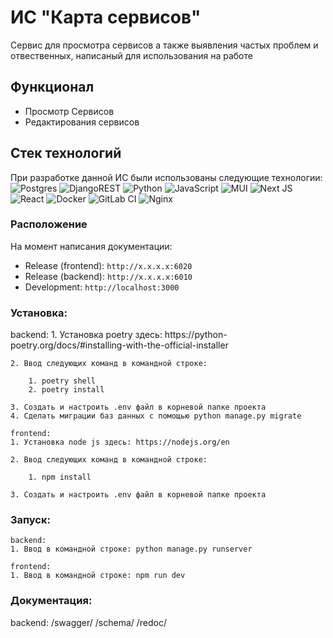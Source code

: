 # ИС "Карта сервисов"

Сервис для просмотра сервисов а также выявления частых проблем и отвественных, написаный для использования на работе

## Функционал

- Просмотр Сервисов
- Редактирования сервисов


## Стек технологий

При разработке данной ИС были использованы следующие технологии:
![Postgres](https://img.shields.io/badge/postgres-%23316192.svg?style=for-the-badge&logo=postgresql&logoColor=white)
![DjangoREST](https://img.shields.io/badge/DJANGO-REST-ff1709?style=for-the-badge&logo=django&logoColor=white&color=ff1709&labelColor=gray)
![Python](https://img.shields.io/badge/python-3670A0?style=for-the-badge&logo=python&logoColor=ffdd54)
![JavaScript](https://img.shields.io/badge/javascript-%23323330.svg?style=for-the-badge&logo=javascript&logoColor=%23F7DF1E)
![MUI](https://img.shields.io/badge/MUI-%230081CB.svg?style=for-the-badge&logo=mui&logoColor=white)
![Next JS](https://img.shields.io/badge/Next-black?style=for-the-badge&logo=next.js&logoColor=white)
![React](https://img.shields.io/badge/react-%2320232a.svg?style=for-the-badge&logo=react&logoColor=%2361DAFB)
![Docker](https://img.shields.io/badge/docker-%230db7ed.svg?style=for-the-badge&logo=docker&logoColor=white)
![GitLab CI](https://img.shields.io/badge/gitlab%20ci-%23181717.svg?style=for-the-badge&logo=gitlab&logoColor=white)
![Nginx](https://img.shields.io/badge/nginx-%23009639.svg?style=for-the-badge&logo=nginx&logoColor=white)


### Расположение

На момент написания документации:

* Release (frontend): ```http://x.x.x.x:6020```
* Release (backend): ```http://x.x.x.x:6010```
* Development: ```http://localhost:3000```

<h3>Установка:</h3>
    backend:
    1. Установка poetry здесь: https://python-poetry.org/docs/#installing-with-the-official-installer

    2. Ввод следующих команд в командной строке:

        1. poetry shell
        2. poetry install

    3. Создать и настроить .env файл в корневой папке проекта
    4. Сделать миграции баз данных с помощью python manage.py migrate

    frontend:
    1. Установка node js здесь: https://nodejs.org/en

    2. Ввод следующих команд в командной строке:

        1. npm install

    3. Создать и настроить .env файл в корневой папке проекта
<h3>Запуск:</h3>

    backend:
    1. Ввод в командной строке: python manage.py runserver

    frontend:
    1. Ввод в командной строке: npm run dev

<h3>Документация:</h3>
    backend:
    /swagger/
    /schema/
    /redoc/
